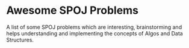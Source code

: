 # Awesome SPOJ Problems
A list of some SPOJ problems which are interesting, brainstorming and helps understanding and implementing the concepts of Algos and Data Structures.
